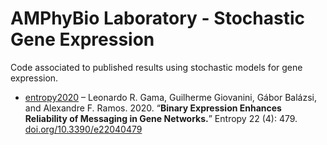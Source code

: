 # AMPhyBio Laboratory - Stochastic Gene Expression
Code associated to published results using stochastic models for gene expression.

- [entropy2020](entropy2020) – Leonardo R. Gama, Guilherme Giovanini, Gábor Balázsi, and Alexandre F.
  Ramos. 2020. “**Binary Expression Enhances Reliability of Messaging in Gene Networks.**” Entropy 22
(4): 479. [doi.org/10.3390/e22040479](https://doi.org/10.3390/e22040479)
